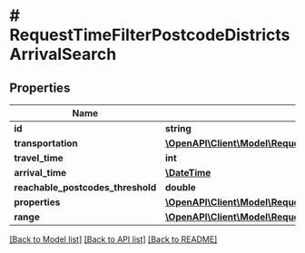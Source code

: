 # # RequestTimeFilterPostcodeDistrictsArrivalSearch

## Properties

Name | Type | Description | Notes
------------ | ------------- | ------------- | -------------
**id** | **string** |  | 
**transportation** | [**\OpenAPI\Client\Model\RequestTransportation**](RequestTransportation.md) |  | 
**travel_time** | **int** |  | 
**arrival_time** | [**\DateTime**](\DateTime.md) |  | 
**reachable_postcodes_threshold** | **double** |  | 
**properties** | [**\OpenAPI\Client\Model\RequestTimeFilterPostcodeDistrictsProperty[]**](RequestTimeFilterPostcodeDistrictsProperty.md) |  | 
**range** | [**\OpenAPI\Client\Model\RequestRangeFull**](RequestRangeFull.md) |  | [optional] 

[[Back to Model list]](../../README.md#documentation-for-models) [[Back to API list]](../../README.md#documentation-for-api-endpoints) [[Back to README]](../../README.md)


